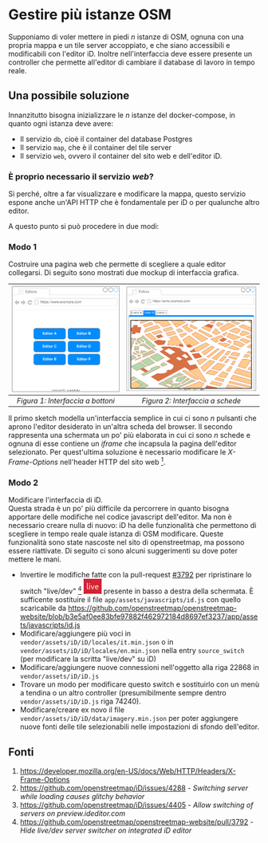 # Gestire più istanze OSM

Supponiamo di voler mettere in piedi _n_ istanze di OSM, ognuna con una propria mappa e un tile server accoppiato, e che siano accessibili e modificabili con l'editor iD.
Inoltre nell'interfaccia deve essere presente un controller che permette all'editor di cambiare il database di lavoro in tempo reale.

## Una possibile soluzione
Innanzitutto bisogna inizializzare le _n_ istanze del docker-compose, in quanto ogni istanza deve avere:

- Il servizio `db`, cioè il container del database Postgres
- Il servizio `map`, che è il container del tile server
- Il servizio `web`, ovvero il container del sito web e dell'editor iD.

### È proprio necessario il servizio _web_?
Si perché, oltre a far visualizzare e modificare la mappa, questo servizio espone anche un'API HTTP che è fondamentale per iD o per qualunche altro editor.  

A questo punto si può procedere in due modi:

### Modo 1
Costruire una pagina web che permette di scegliere a quale editor collegarsi.
Di seguito sono mostrati due mockup di interfaccia grafica.

<img src="images/buttons-interface.drawio.svg" alt="image" width="370"/>|<img src="images/tabs-interface.drawio.svg" alt="dalmazia-criticita-doppio-semaforo" width="460"/>
:-------------------------:|:-------------------------: 
_Figura 1: Interfaccia a bottoni_ | _Figura 2: Interfaccia a schede_

Il primo sketch modella un'interfaccia semplice in cui ci sono _n_ pulsanti che aprono l'editor desiderato in un'altra scheda del browser.
Il secondo rappresenta una schermata un po' più elaborata in cui ci sono _n_ schede e ognuna di esse contiene un _iframe_ che incapsula la pagina dell'editor selezionato.
Per quest'ultima soluzione è necessario modificare le _X-Frame-Options_ nell'header HTTP del sito web [<sup>1</sup>](https://developer.mozilla.org/en-US/docs/Web/HTTP/Headers/X-Frame-Options).

### Modo 2
Modificare l'interfaccia di iD.  
Questa strada è un po' più difficile da percorrere in quanto bisogna apportare delle modifiche nel codice javascript dell'editor.
Ma non è necessario creare nulla di nuovo: iD ha delle funzionalità che permettono di scegliere in tempo reale quale istanza di OSM modificare. Queste funzionalità sono state nascoste nel sito di openstreetmap, ma possono essere riattivate.
Di seguito ci sono alcuni suggerimenti su dove poter mettere le mani.

- Invertire le modifiche fatte con la pull-request [#3792](https://github.com/openstreetmap/openstreetmap-website/pull/3792) per ripristinare lo switch "live/dev" [<sup>4</sup>](https://github.com/openstreetmap/openstreetmap-website/pull/3792) ![](images/live-dev-button.png) presente in basso a destra della schermata.
È sufficente sostituire il file `app/assets/javascripts/id.js` con quello scaricabile da https://github.com/openstreetmap/openstreetmap-website/blob/b3e5af0ee83bfe97882f462972184d8697ef3237/app/assets/javascripts/id.js
- Modificare/aggiungere più voci in `vendor/assets/iD/iD/locales/it.min.json` o in `vendor/assets/iD/iD/locales/en.min.json` nella entry `source_switch` (per modificare la scritta "live/dev" su iD)
- Modificare/aggiungere nuove connessioni nell'oggetto alla riga 22868 in `vendor/assets/iD/iD.js`
- Trovare un modo per modificare questo switch e sostituirlo con un menù a tendina o un altro controller (presumibilmente sempre dentro `vendor/assets/iD/iD.js` riga 74240).
- Modificare/creare ex novo il file `vendor/assets/iD/iD/data/imagery.min.json` per poter aggiungere nuove fonti delle tile selezionabili nelle impostazioni di sfondo dell'editor.

## Fonti
1. https://developer.mozilla.org/en-US/docs/Web/HTTP/Headers/X-Frame-Options
2. https://github.com/openstreetmap/iD/issues/4288 - _Switching server while loading causes glitchy behavior_
3. https://github.com/openstreetmap/iD/issues/4405 - _Allow switching of servers on preview.ideditor.com_
4. https://github.com/openstreetmap/openstreetmap-website/pull/3792 - _Hide live/dev server switcher on integrated iD editor_
